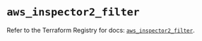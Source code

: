 # `aws_inspector2_filter`

Refer to the Terraform Registry for docs: [`aws_inspector2_filter`](https://registry.terraform.io/providers/hashicorp/aws/6.12.0/docs/resources/inspector2_filter).
